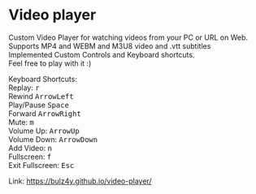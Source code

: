 # Video player
Custom Video Player for watching videos from your PC or URL on Web.\
Supports MP4 and WEBM and M3U8 video and .vtt subtitles\
Implemented Custom Controls and Keyboard shortcuts.\
Feel free to play with it :)

Keyboard Shortcuts:\
Replay: <kbd>r</kbd>\
Rewind <kbd>ArrowLeft</kbd>\
Play/Pause <kbd>Space</kbd>\
Forward <kbd>ArrowRight</kbd>\
Mute: <kbd>m</kbd>\
Volume Up: <kbd>ArrowUp</kbd>\
Volume Down: <kbd>ArrowDown</kbd>\
Add Video: <kbd>n</kbd>\
Fullscreen: <kbd>f</kbd>\
Exit Fullscreen: <kbd>Esc</kbd>


Link: https://bulz4y.github.io/video-player/
